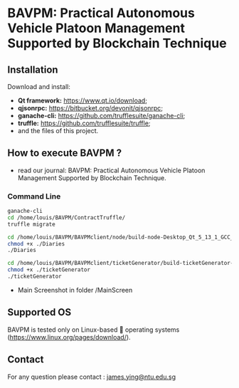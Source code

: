 # BAVPM: Practical Autonomous Vehicle Platoon Management Supported by Blockchain Technique

## Installation

Download and install: 
- **Qt framework:** https://www.qt.io/download;
- **qjsonrpc:** https://bitbucket.org/devonit/qjsonrpc;
- **ganache-cli:** https://github.com/trufflesuite/ganache-cli;
- **truffle:** https://github.com/trufflesuite/truffle;
- and the files of this project.

## How to execute BAVPM ? 
- read our journal: BAVPM: Practical Autonomous Vehicle Platoon Management Supported by Blockchain Technique.

### Command Line

```Bash
ganache-cli
cd /home/louis/BAVPM/ContractTruffle/
truffle migrate

cd /home/louis/BAVPM/BAVPMclient/node/build-node-Desktop_Qt_5_13_1_GCC_64bit-Debug/
chmod +x ./Diaries
./Diaries

cd /home/louis/BAVPM/BAVPMclient/ticketGenerator/build-ticketGenerator-Desktop_Qt_5_13_1_GCC_64bit-Debug/
chmod +x ./ticketGenerator
./ticketGenerator
```
- Main Screenshot in folder /MainScreen

## Supported OS  
BAVPM is tested only on Linux-based :penguin: operating systems (https://www.linux.org/pages/download/). 

## Contact
For any question please contact : james.ying@ntu.edu.sg
